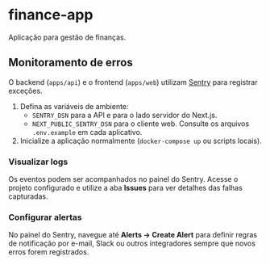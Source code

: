 # finance-app
Aplicação para gestão de finanças.

## Monitoramento de erros

O backend (`apps/api`) e o frontend (`apps/web`) utilizam [Sentry](https://sentry.io/) para registrar exceções.

1. Defina as variáveis de ambiente:
   - `SENTRY_DSN` para a API e para o lado servidor do Next.js.
   - `NEXT_PUBLIC_SENTRY_DSN` para o cliente web.
   Consulte os arquivos `.env.example` em cada aplicativo.
2. Inicialize a aplicação normalmente (`docker-compose up` ou scripts locais).

### Visualizar logs

Os eventos podem ser acompanhados no painel do Sentry. Acesse o projeto configurado e utilize a aba **Issues** para ver detalhes das falhas capturadas.

### Configurar alertas

No painel do Sentry, navegue até **Alerts → Create Alert** para definir regras de notificação por e-mail, Slack ou outros integradores sempre que novos erros forem registrados.
